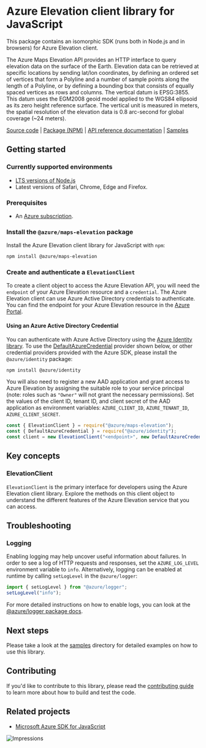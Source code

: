 # Azure Elevation client library for JavaScript

This package contains an isomorphic SDK (runs both in Node.js and in browsers) for Azure Elevation client.

The Azure Maps Elevation API provides an HTTP interface to query elevation data on the  surface of the Earth. Elevation data can be retrieved at specific locations by sending  lat/lon coordinates, by defining an ordered set of vertices that form a Polyline and a  number of sample points along the length of a Polyline, or by defining a bounding box  that consists of equally spaced vertices as rows and columns. The vertical datum is EPSG:3855.  This datum uses the EGM2008 geoid model applied to the WGS84 ellipsoid as its zero height  reference surface. The vertical unit is measured in meters, the spatial resolution of the  elevation data is 0.8 arc-second for global coverage (~24 meters).

[Source code](https://github.com/Azure/azure-sdk-for-js/tree/master/sdk/maps/maps-elevation) |
[Package (NPM)](https://www.npmjs.com/package/@azure/maps-elevation) |
[API reference documentation](https://docs.microsoft.com/javascript/api/@azure/maps-elevation) |
[Samples](https://github.com/Azure/azure-sdk-for-js/tree/master/sdk/maps/maps-elevation/samples)

## Getting started

### Currently supported environments

- [LTS versions of Node.js](https://nodejs.org/about/releases/)
- Latest versions of Safari, Chrome, Edge and Firefox.

### Prerequisites

- An [Azure subscription][azure_sub].

### Install the `@azure/maps-elevation` package

Install the Azure Elevation client library for JavaScript with `npm`:

```bash
npm install @azure/maps-elevation
```

### Create and authenticate a `ElevationClient`

To create a client object to access the Azure Elevation API, you will need the `endpoint` of your Azure Elevation resource and a `credential`. The Azure Elevation client can use Azure Active Directory credentials to authenticate.
You can find the endpoint for your Azure Elevation resource in the [Azure Portal][azure_portal].

#### Using an Azure Active Directory Credential

You can authenticate with Azure Active Directory using the [Azure Identity library][azure_identity]. To use the [DefaultAzureCredential][defaultazurecredential] provider shown below, or other credential providers provided with the Azure SDK, please install the `@azure/identity` package:

```bash
npm install @azure/identity
```

You will also need to register a new AAD application and grant access to Azure Elevation by assigning the suitable role to your service principal (note: roles such as `"Owner"` will not grant the necessary permissions).
Set the values of the client ID, tenant ID, and client secret of the AAD application as environment variables: `AZURE_CLIENT_ID`, `AZURE_TENANT_ID`, `AZURE_CLIENT_SECRET`.

```javascript
const { ElevationClient } = require("@azure/maps-elevation");
const { DefaultAzureCredential } = require("@azure/identity");
const client = new ElevationClient("<endpoint>", new DefaultAzureCredential());
```

## Key concepts

### ElevationClient

`ElevationClient` is the primary interface for developers using the Azure Elevation client library. Explore the methods on this client object to understand the different features of the Azure Elevation service that you can access.

## Troubleshooting

### Logging

Enabling logging may help uncover useful information about failures. In order to see a log of HTTP requests and responses, set the `AZURE_LOG_LEVEL` environment variable to `info`. Alternatively, logging can be enabled at runtime by calling `setLogLevel` in the `@azure/logger`:

```javascript
import { setLogLevel } from "@azure/logger";
setLogLevel("info");
```

For more detailed instructions on how to enable logs, you can look at the [@azure/logger package docs](https://github.com/Azure/azure-sdk-for-js/tree/master/sdk/core/logger).

## Next steps

Please take a look at the [samples](https://github.com/Azure/azure-sdk-for-js/tree/master/sdk/maps/maps-elevation/samples) directory for detailed examples on how to use this library.

## Contributing

If you'd like to contribute to this library, please read the [contributing guide](https://github.com/Azure/azure-sdk-for-js/blob/master/CONTRIBUTING.md) to learn more about how to build and test the code.

## Related projects

- [Microsoft Azure SDK for JavaScript](https://github.com/Azure/azure-sdk-for-js)

![Impressions](https://azure-sdk-impressions.azurewebsites.net/api/impressions/azure-sdk-for-js%2Fsdk%2Fmaps%2Fmaps-elevation%2FREADME.png)

[azure_cli]: https://docs.microsoft.com/cli/azure
[azure_sub]: https://azure.microsoft.com/free/
[azure_sub]: https://azure.microsoft.com/free/
[azure_portal]: https://portal.azure.com
[azure_identity]: https://github.com/Azure/azure-sdk-for-js/tree/master/sdk/identity/identity
[defaultazurecredential]: https://github.com/Azure/azure-sdk-for-js/tree/master/sdk/identity/identity#defaultazurecredential
